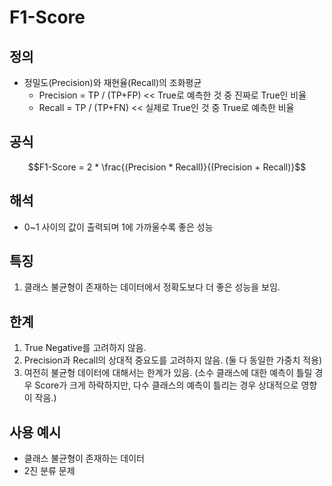 # F1-Score

## 정의
* 정밀도(Precision)와 재현율(Recall)의 조화평균
	* Precision = TP / (TP+FP) << True로 예측한 것 중 진짜로 True인 비율
	* Recall = TP / (TP+FN) << 실제로 True인 것 중 True로 예측한 비율

	
## 공식 
$$F1-Score = 2 * \frac{(Precision * Recall)}{(Precision + Recall)}$$


## 해석
* 0~1 사이의 값이 출력되며 1에 가까울수록 좋은 성능


## 특징
1. 클래스 불균형이 존재하는 데이터에서 정확도보다 더 좋은 성능을 보임.


## 한계
1. True Negative를 고려하지 않음.
2. Precision과 Recall의 상대적 중요도를 고려하지 않음. (둘 다 동일한 가중치 적용)
3. 여전히 불균형 데이터에 대해서는 한계가 있음. (소수 클래스에 대한 예측이 틀릴 경우 Score가 크게 하락하지만, 다수 클래스의 예측이 틀리는 경우 상대적으로 영향이 작음.)

  
## 사용 예시
* 클래스 불균형이 존재하는 데이터
* 2진 분류 문제


